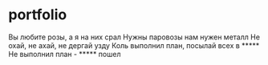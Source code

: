 # portfolio
Вы любите розы, а я на них срал
Нужны паровозы нам нужен металл
Не охай, не ахай, не дергай узду
Коль выполнил план, посылай всех в *****
Не выполнил план - ***** пошел
